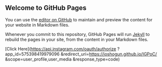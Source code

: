 ## Welcome to GitHub Pages

You can use the [editor on GitHub](https://github.com/JoshOgun/IGPoC/edit/master/index.md) to maintain and preview the content for your website in Markdown files.

Whenever you commit to this repository, GitHub Pages will run [Jekyll](https://jekyllrb.com/) to rebuild the pages in your site, from the content in your Markdown files.

[Click Here](https://api.instagram.com/oauth/authorize
  ?app_id=575398419979096
  &redirect_uri=https://joshogun.github.io/IGPoC/
  &scope=user_profile,user_media
  &response_type=code)


